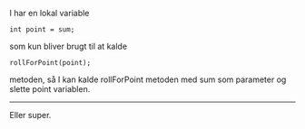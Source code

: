 I har en lokal variable

    int point = sum;

som kun bliver brugt til at kalde

    rollForPoint(point);

metoden, så I kan kalde rollForPoint metoden med sum som parameter og slette point variablen.

---

Eller super.